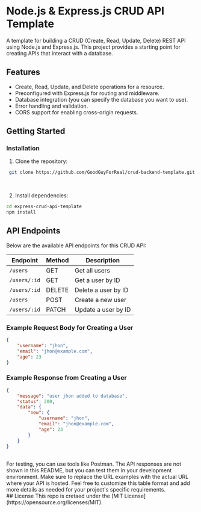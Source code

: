 # Node.js & Express.js CRUD API Template

A template for building a CRUD (Create, Read, Update, Delete) REST API using Node.js and Express.js. This project provides a starting point for creating APIs that interact with a database.

## Features

- Create, Read, Update, and Delete operations for a resource.
- Preconfigured with Express.js for routing and middleware.
- Database integration (you can specify the database you want to use).
- Error handling and validation.
- CORS support for enabling cross-origin requests.

## Getting Started

### Installation

1. Clone the repository:
 ```bash
  git clone https://github.com/GoodGuyForReal/crud-backend-template.git
  ```

<br>
   
2. Install dependencies:
 ```bash
cd express-crud-api-template
npm install
 ```


## API Endpoints

Below are the available API endpoints for this CRUD API:

| Endpoint             | Method | Description                 | 
| --------------------  | ------ | ---------------------------- | 
| `/users`             | GET    | Get all users               | 
| `/users/:id`         | GET    | Get a user by ID            |
| `/users/:id`         | DELETE | Delete a user by ID         | 
| `/users`             | POST   | Create a new user           | 
| `/users/:id`         | PATCH  | Update a user by ID         | 

### Example Request Body for Creating a User

```json
{
    "username": "jhon",
    "email": "jhon@example.com",
    "age": 23
}
````
### Example Response from Creating a User
```json
{
    "message": "user jhon added to database",
    "status": 200,
    "data": {
        "new": {
            "username": "jhon",
            "email": "jhon@example.com",
            "age": 23
        }
    }
}
````
<br>
For testing, you can use tools like Postman. The API responses are not shown in this README, but you can test them in your development environment.
Make sure to replace the URL examples with the actual URL where your API is hosted.
Feel free to customize this table format and add more details as needed for your project's specific requirements.

<br>
## License
This repo is cretaed under the [MIT License](https://opensource.org/licenses/MIT).
